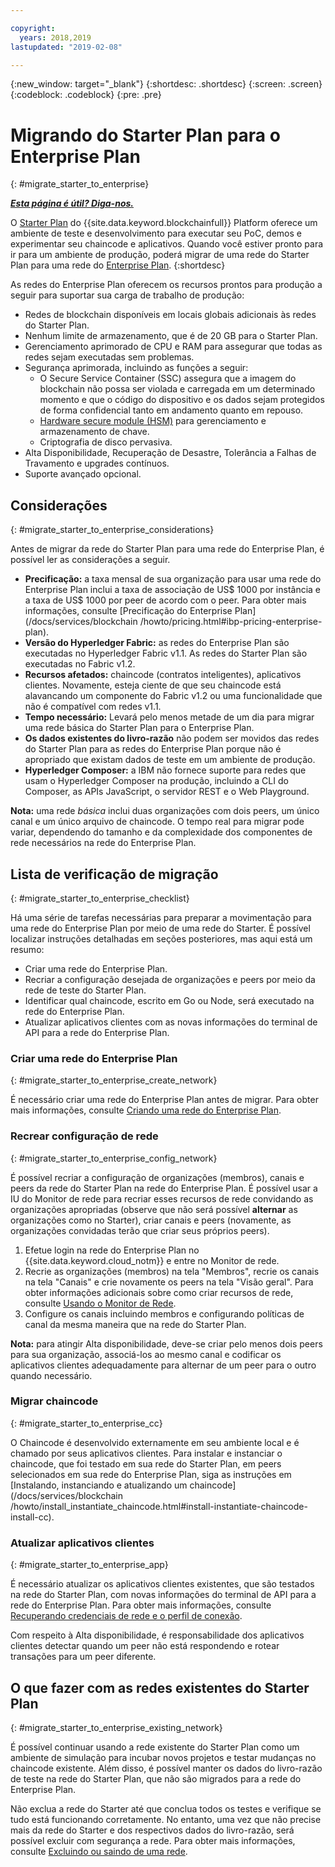 ```yaml
---

copyright:
  years: 2018,2019
lastupdated: "2019-02-08"

---
```


{:new_window: target="_blank"}
{:shortdesc: .shortdesc}
{:screen: .screen}
{:codeblock: .codeblock}
{:pre: .pre}

# Migrando do Starter Plan para o Enterprise Plan
{: #migrate_starter_to_enterprise}


***[Esta página é útil? Diga-nos.](https://www.surveygizmo.com/s3/4501493/IBM-Blockchain-Documentation)***


O [Starter Plan](/docs/services/blockchain/starter_plan.html#starter-plan-about) do {{site.data.keyword.blockchainfull}} Platform oferece um ambiente de teste e desenvolvimento para executar seu PoC, demos e experimentar seu chaincode e aplicativos. Quando você estiver pronto para ir para um ambiente de produção, poderá migrar de uma rede do Starter Plan para uma rede do [Enterprise Plan](/docs/services/blockchain/enterprise_plan.html#enterprise-plan-about).
{:shortdesc}

As redes do Enterprise Plan oferecem os recursos prontos para produção a seguir para suportar sua carga de trabalho de produção:

- Redes de blockchain disponíveis em locais globais adicionais às redes do Starter Plan.
- Nenhum limite de armazenamento, que é de 20 GB para o Starter Plan.
- Gerenciamento aprimorado de CPU e RAM para assegurar que todas as redes sejam executadas sem problemas.
- Segurança aprimorada, incluindo as funções a seguir:
  - O Secure Service Container (SSC) assegura que a imagem do blockchain não possa ser violada e carregada em um determinado momento e que o código do dispositivo e os dados sejam protegidos de forma confidencial tanto em andamento quanto em repouso.
  - [Hardware secure module (HSM)](/docs/services/blockchain/glossary.html#glossary-hsm) para gerenciamento e armazenamento de chave.
  - Criptografia de disco pervasiva.
- Alta Disponibilidade, Recuperação de Desastre, Tolerância a Falhas de Travamento e upgrades contínuos.
- Suporte avançado opcional.

## Considerações
{: #migrate_starter_to_enterprise_considerations}

Antes de migrar da rede do Starter Plan para uma rede do Enterprise Plan, é possível ler as considerações a seguir.

- **Precificação:** a taxa mensal de sua organização para usar uma rede do Enterprise Plan inclui a taxa de associação de US$ 1000 por instância e a taxa de US$ 1000 por peer de acordo com o peer. Para obter mais informações, consulte [Precificação do Enterprise Plan](/docs/services/blockchain
/howto/pricing.html#ibp-pricing-enterprise-plan).
- **Versão do Hyperledger Fabric:** as redes do Enterprise Plan são executadas no Hyperledger Fabric v1.1. As redes do Starter Plan são executadas no Fabric v1.2.
- **Recursos afetados:** chaincode (contratos inteligentes), aplicativos clientes. Novamente, esteja ciente de que seu chaincode está alavancando um componente do Fabric v1.2 ou uma funcionalidade que não é compatível com redes v1.1.
- **Tempo necessário:** Levará pelo menos metade de um dia para migrar uma rede básica do Starter Plan para o Enterprise Plan.
- **Os dados existentes do livro-razão** não podem ser movidos das redes do Starter Plan para as redes do Enterprise Plan porque não é apropriado que existam dados de teste em um ambiente de produção.
- **Hyperledger Composer:** a IBM não fornece suporte para redes que usam o Hyperledger Composer na produção, incluindo a CLI do Composer, as APIs JavaScript, o servidor REST e o Web Playground.

**Nota:** uma rede *básica* inclui duas organizações com dois peers, um único canal e um único arquivo de chaincode. O tempo real para migrar pode variar, dependendo do tamanho e da complexidade dos componentes de rede necessários na rede do Enterprise Plan.

## Lista de verificação de migração
{: #migrate_starter_to_enterprise_checklist}

Há uma série de tarefas necessárias para preparar a movimentação para uma rede do Enterprise Plan por meio de uma rede do Starter. É possível localizar instruções detalhadas em seções posteriores, mas aqui está um resumo:

- Criar uma rede do Enterprise Plan.
- Recriar a configuração desejada de organizações e peers por meio da rede de teste do Starter Plan.
- Identificar qual chaincode, escrito em Go ou Node, será executado na rede do Enterprise Plan.
- Atualizar aplicativos clientes com as novas informações do terminal de API para a rede do Enterprise Plan.

### Criar uma rede do Enterprise Plan
{: #migrate_starter_to_enterprise_create_network}

É necessário criar uma rede do Enterprise Plan antes de migrar. Para obter mais informações, consulte [Criando uma rede do Enterprise Plan](/docs/services/blockchain/get_start.html#getting-started-with-enterprise-plan-create-network).

### Recrear configuração de rede
{: #migrate_starter_to_enterprise_config_network}

É possível recriar a configuração de organizações (membros), canais e peers da rede do Starter Plan na rede do Enterprise Plan. É possível usar a IU do Monitor de rede para recriar esses recursos de rede convidando as organizações apropriadas (observe que não será possível **alternar** as organizações como no Starter), criar canais e peers (novamente, as organizações convidadas terão que criar seus próprios peers).

1. Efetue login na rede do Enterprise Plan no {{site.data.keyword.cloud_notm}} e entre no Monitor de rede.
2. Recrie as organizações (membros) na tela "Membros", recrie os canais na tela "Canais" e crie novamente os peers na tela "Visão geral". Para obter informações adicionais sobre como criar recursos de rede, consulte [Usando o Monitor de Rede](/docs/services/blockchain/v10_dashboard.html#ibp-dashboard-overview).
3. Configure os canais incluindo membros e configurando políticas de canal da mesma maneira que na rede do Starter Plan.

**Nota:** para atingir Alta disponibilidade, deve-se criar pelo menos dois peers para sua organização, associá-los ao mesmo canal e codificar os aplicativos clientes adequadamente para alternar de um peer para o outro quando necessário.

### Migrar chaincode
{: #migrate_starter_to_enterprise_cc}

O Chaincode é desenvolvido externamente em seu ambiente local e é chamado por seus aplicativos clientes. Para instalar e instanciar o chaincode, que foi testado em sua rede do Starter Plan, em peers selecionados em sua rede do Enterprise Plan, siga as instruções em [Instalando, instanciando e atualizando um chaincode](/docs/services/blockchain
/howto/install_instantiate_chaincode.html#install-instantiate-chaincode-install-cc).

### Atualizar aplicativos clientes
{: #migrate_starter_to_enterprise_app}

É necessário atualizar os aplicativos clientes existentes, que são testados na rede do Starter Plan, com novas informações do terminal de API para a rede do Enterprise Plan. Para obter mais informações, consulte [Recuperando credenciais de rede e o perfil de conexão](/docs/services/blockchain/get_start.html#getting-started-with-enterprise-plan-retrieve-credentials).

Com respeito à Alta disponibilidade, é responsabilidade dos aplicativos clientes detectar quando um peer não está respondendo e rotear transações para um peer diferente.

## O que fazer com as redes existentes do Starter Plan
{: #migrate_starter_to_enterprise_existing_network}

É possível continuar usando a rede existente do Starter Plan como um ambiente de simulação para incubar novos projetos e testar mudanças no chaincode existente. Além disso, é possível manter os dados do livro-razão de teste na rede do Starter Plan, que não são migrados para a rede do Enterprise Plan.

Não exclua a rede do Starter até que conclua todos os testes e verifique se tudo está funcionando corretamente. No entanto, uma vez que não precise mais da rede do Starter e dos respectivos dados do livro-razão, será possível excluir com segurança a rede. Para obter mais informações, consulte [Excluindo ou saindo de uma rede](/docs/services/blockchain/get_start_starter_plan.html#getting-started-with-starter-plan-delete-network).
